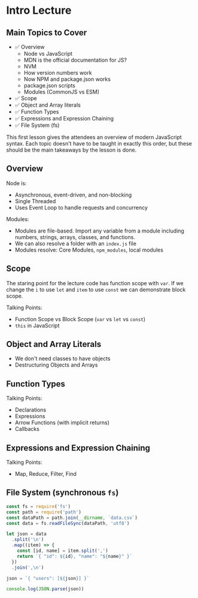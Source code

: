 # Intro Lecture

## Main Topics to Cover

- ✅ Overview
  - Node vs JavaScript
  - MDN is the official documentation for JS?
  - NVM
  - How version numbers work
  - Now NPM and package.json works
  - package.json scripts
  - Modules (CommonJS vs ESM)
- ✅ Scope
- ✅ Object and Array literals
- ✅ Function Types
- ✅ Expressions and Expression Chaining
- ✅ File System (fs)

This first lesson gives the attendees an overview of modern JavaScript syntax. Each topic doesn't have to be taught in exactly this order, but these should be the main takeaways by the lesson is done.

## Overview

Node is:

- Asynchronous, event-driven, and non-blocking
- Single Threaded
- Uses Event Loop to handle requests and concurrency

Modules:

- Modules are file-based. Import any variable from a module including numbers, strings, arrays, classes, and functions.
- We can also resolve a folder with an `index.js` file
- Modules resolve: Core Modules, `npm_modules`, local modules

## Scope

The staring point for the lecture code has function scope with `var`. If we change the `i` to use `let` and `item` to use `const` we can demonstrate block scope.

Talking Points:

- Function Scope vs Block Scope (`var` vs `let` vs `const`)
- `this` in JavaScript

## Object and Array Literals

- We don't need classes to have objects
- Destructuring Objects and Arrays

## Function Types

Talking Points:

- Declarations
- Expressions
- Arrow Functions (with implicit returns)
- Callbacks

## Expressions and Expression Chaining

Talking Points:

- Map, Reduce, Filter, Find

## File System (synchronous `fs`)

```js
const fs = require('fs')
const path = require('path')
const dataPath = path.join(__dirname, `data.csv`)
const data = fs.readFileSync(dataPath, 'utf8')

let json = data
  .split('\n')
  .map((item) => {
    const [id, name] = item.split(',')
    return `{ "id": ${id}, "name": "${name}" }`
  })
  .join(',\n')

json = `{ "users": [${json}] }`

console.log(JSON.parse(json))
```
